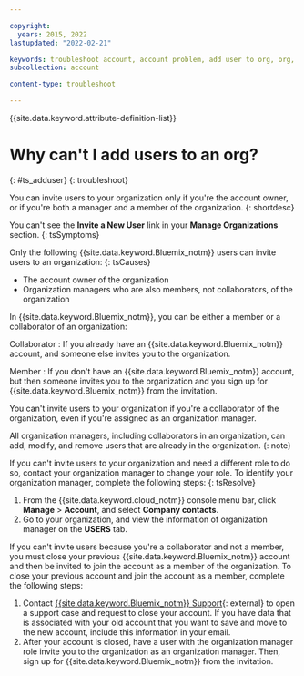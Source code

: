 ```yaml
---

copyright:
  years: 2015, 2022
lastupdated: "2022-02-21"

keywords: troubleshoot account, account problem, add user to org, org, invite user to org
subcollection: account

content-type: troubleshoot

---
```


{{site.data.keyword.attribute-definition-list}}


# Why can't I add users to an org?
{: #ts_adduser}
{: troubleshoot}

You can invite users to your organization only if you're the account owner, or if you're both a manager and a member of the organization.
{: shortdesc}

You can't see the **Invite a New User** link in your **Manage Organizations** section.
{: tsSymptoms}

Only the following {{site.data.keyword.Bluemix_notm}} users can invite users to an organization:
{: tsCauses}

* The account owner of the organization
* Organization managers who are also members, not collaborators, of the organization

In {{site.data.keyword.Bluemix_notm}}, you can be either a member or a collaborator of an organization:

Collaborator
:   If you already have an {{site.data.keyword.Bluemix_notm}} account, and someone else invites you to the organization.

Member
:   If you don't have an {{site.data.keyword.Bluemix_notm}} account, but then someone invites you to the organization and you sign up for {{site.data.keyword.Bluemix_notm}} from the invitation.

You can't invite users to your organization if you're a collaborator of the organization, even if you're assigned as an organization manager.

All organization managers, including collaborators in an organization, can add, modify, and remove users that are already in the organization.
{: note}

If you can't invite users to your organization and need a different role to do so, contact your organization manager to change your role. To identify your organization manager, complete the following steps:
{: tsResolve}

1. From the {{site.data.keyword.cloud_notm}} console menu bar, click **Manage** > **Account**, and select **Company contacts**.
1. Go to your organization, and view the information of organization manager on the **USERS** tab.

If you can't invite users because you're a collaborator and not a member, you must close your previous {{site.data.keyword.Bluemix_notm}} account and then be invited to join the account as a member of the organization. To close your previous account and join the account as a member, complete the following steps:

1. Contact [{{site.data.keyword.Bluemix_notm}} Support](https://cloud.ibm.com/unifiedsupport/supportcenter){: external} to open a support case and request to close your account. If you have data that is associated with your old account that you want to save and move to the new account, include this information in your email.
1. After your account is closed, have a user with the organization manager role invite you to the organization as an organization manager. Then, sign up for {{site.data.keyword.Bluemix_notm}} from the invitation.
